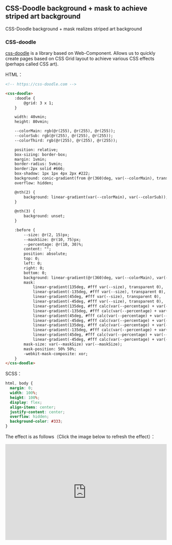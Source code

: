 ## CSS-Doodle background + mask to achieve striped art background

CSS-Doodle background + mask realizes striped art background

### CSS-doodle

[css-doodle](https://github.com/css-doodle/css-doodle) is a library based on Web-Component. Allows us to quickly create pages based on CSS Grid layout to achieve various CSS effects (perhaps called CSS art).

HTML：

```HTML
<!-- https://css-doodle.com -->

<css-doodle>
	:doodle {
		@grid: 3 x 1;
	}

	width: 40vmin;
	height: 80vmin;

	--colorMain: rgb(@r(255), @r(255), @r(255));
	--colorSub: rgb(@r(255), @r(255), @r(255));
	--colorThird: rgb(@r(255), @r(255), @r(255));

	position: relative;
	box-sizing: border-box;
	margin: 1vmin;
	border-radius: 5vmin;
	border:2px solid #666;
	box-shadow: 1px 1px 4px 2px #222;
	background: conic-gradient(from @r(360)deg, var(--colorMain), transparent, var(--colorSub), transparent, var(--colorMain));
	overflow: hidden;

	@nth(2) {
		background: linear-gradient(var(--colorMain), var(--colorSub));
	}
	
	@nth(3) {
		background: unset;
	}

	:before {
		--size: @r(2, 15)px;
		--maskSize: @r(10, 75)px;
		--percentage: @r(10, 30)%;
		content: "";
		position: absolute;
		top: 0;
		left: 0;
		right: 0;
		bottom: 0;
		background: linear-gradient(@r(360)deg, var(--colorMain), var(--colorSub));
		mask: 
			linear-gradient(135deg, #fff var(--size), transparent 0),
			linear-gradient(-135deg, #fff var(--size), transparent 0),
			linear-gradient(45deg, #fff var(--size), transparent 0),
			linear-gradient(-45deg, #fff var(--size), transparent 0),
			linear-gradient(135deg, #fff calc(var(--percentage) + var(--size)), transparent 0),
			linear-gradient(-135deg, #fff calc(var(--percentage) + var(--size)), transparent 0),
			linear-gradient(45deg, #fff calc(var(--percentage) + var(--size)), transparent 0),
			linear-gradient(-45deg, #fff calc(var(--percentage) + var(--size)), transparent 0),
			linear-gradient(135deg, #fff calc(var(--percentage) + var(--percentage) + var(--size)), transparent 0),
			linear-gradient(-135deg, #fff calc(var(--percentage) + var(--percentage) + var(--size)), transparent 0),
			linear-gradient(45deg, #fff calc(var(--percentage) + var(--percentage) + var(--size)), transparent 0),
			linear-gradient(-45deg, #fff calc(var(--percentage) + var(--percentage) + var(--size)), transparent 0);
		mask-size: var(--maskSize) var(--maskSize);
		mask-position: 50% 50%;
		-webkit-mask-composite: xor;
	}
</css-doodle>
```

SCSS：
```scss
html, body {
  margin: 0;
  width: 100%;
  height: 100%;
  display: flex;
  align-items: center;
  justify-content: center;
  overflow: hidden;
  background-color: #333;
}
```

The effect is as follows（Click the image below to refresh the effect）：

<iframe height="300" style="width: 100%;" scrolling="no" title="bg-mask-mix" src="https://codepen.io/dvha/embed/WNLKKZy?default-tab=html%2Cresult" frameborder="no" loading="lazy" allowtransparency="true" allowfullscreen="true">
  See the Pen <a href="https://codepen.io/dvha/pen/WNLKKZy">
  bg-mask-mix</a> by HaDV (<a href="https://codepen.io/dvha">@dvha</a>)
  on <a href="https://codepen.io">CodePen</a>.
</iframe>